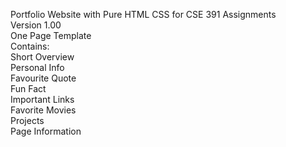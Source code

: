 Portfolio Website with Pure HTML CSS for CSE 391 Assignments
<br>
Version 1.00<br>
One Page Template<br>
Contains:<br>
Short Overview<br>
Personal Info<br>
Favourite Quote<br>
Fun Fact<br>
Important Links<br>
Favorite Movies<br>
Projects<br>
Page Information<br>
